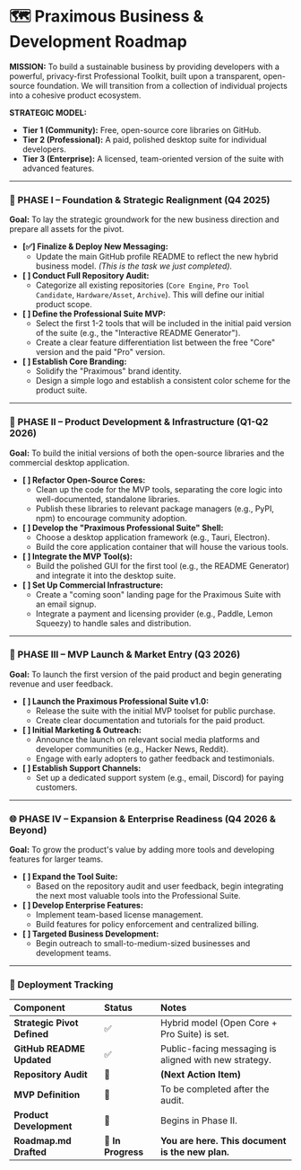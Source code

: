 # **🗺️ Praximous Business & Development Roadmap**

**MISSION:** To build a sustainable business by providing developers with a powerful, privacy-first Professional Toolkit, built upon a transparent, open-source foundation. We will transition from a collection of individual projects into a cohesive product ecosystem.

**STRATEGIC MODEL:**
* **Tier 1 (Community):** Free, open-source core libraries on GitHub.
* **Tier 2 (Professional):** A paid, polished desktop suite for individual developers.
* **Tier 3 (Enterprise):** A licensed, team-oriented version of the suite with advanced features.

---

### **🚀 PHASE I – Foundation & Strategic Realignment (Q4 2025)**

**Goal:** To lay the strategic groundwork for the new business direction and prepare all assets for the pivot.

* **[✅] Finalize & Deploy New Messaging:**
    * Update the main GitHub profile README to reflect the new hybrid business model. *(This is the task we just completed).*
* **[ ] Conduct Full Repository Audit:**
    * Categorize all existing repositories (`Core Engine`, `Pro Tool Candidate`, `Hardware/Asset`, `Archive`). This will define our initial product scope.
* **[ ] Define the Professional Suite MVP:**
    * Select the first 1-2 tools that will be included in the initial paid version of the suite (e.g., the "Interactive README Generator").
    * Create a clear feature differentiation list between the free "Core" version and the paid "Pro" version.
* **[ ] Establish Core Branding:**
    * Solidify the "Praximous" brand identity.
    * Design a simple logo and establish a consistent color scheme for the product suite.

---

### **🔧 PHASE II – Product Development & Infrastructure (Q1-Q2 2026)**

**Goal:** To build the initial versions of both the open-source libraries and the commercial desktop application.

* **[ ] Refactor Open-Source Cores:**
    * Clean up the code for the MVP tools, separating the core logic into well-documented, standalone libraries.
    * Publish these libraries to relevant package managers (e.g., PyPI, npm) to encourage community adoption.
* **[ ] Develop the "Praximous Professional Suite" Shell:**
    * Choose a desktop application framework (e.g., Tauri, Electron).
    * Build the core application container that will house the various tools.
* **[ ] Integrate the MVP Tool(s):**
    * Build the polished GUI for the first tool (e.g., the README Generator) and integrate it into the desktop suite.
* **[ ] Set Up Commercial Infrastructure:**
    * Create a "coming soon" landing page for the Praximous Suite with an email signup.
    * Integrate a payment and licensing provider (e.g., Paddle, Lemon Squeezy) to handle sales and distribution.

---

### **💼 PHASE III – MVP Launch & Market Entry (Q3 2026)**

**Goal:** To launch the first version of the paid product and begin generating revenue and user feedback.

* **[ ] Launch the Praximous Professional Suite v1.0:**
    * Release the suite with the initial MVP toolset for public purchase.
    * Create clear documentation and tutorials for the paid product.
* **[ ] Initial Marketing & Outreach:**
    * Announce the launch on relevant social media platforms and developer communities (e.g., Hacker News, Reddit).
    * Engage with early adopters to gather feedback and testimonials.
* **[ ] Establish Support Channels:**
    * Set up a dedicated support system (e.g., email, Discord) for paying customers.

---

### **🌐 PHASE IV – Expansion & Enterprise Readiness (Q4 2026 & Beyond)**

**Goal:** To grow the product's value by adding more tools and developing features for larger teams.

* **[ ] Expand the Tool Suite:**
    * Based on the repository audit and user feedback, begin integrating the next most valuable tools into the Professional Suite.
* **[ ] Develop Enterprise Features:**
    * Implement team-based license management.
    * Build features for policy enforcement and centralized billing.
* **[ ] Targeted Business Development:**
    * Begin outreach to small-to-medium-sized businesses and development teams.

---

### **🔄 Deployment Tracking**

| Component | Status | Notes |
| :--- | :--- | :--- |
| **Strategic Pivot Defined** | ✅ | Hybrid model (Open Core + Pro Suite) is set. |
| **GitHub README Updated** | ✅ | Public-facing messaging is aligned with new strategy. |
| **Repository Audit** | 🔲 | **(Next Action Item)** |
| **MVP Definition** | 🔲 | To be completed after the audit. |
| **Product Development** | 🔲 | Begins in Phase II. |
| **Roadmap.md Drafted** | 🧙 **In Progress** | **You are here. This document is the new plan.** |

